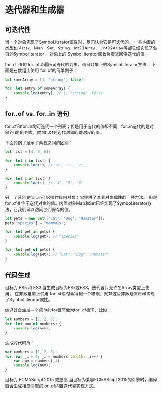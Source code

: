 # 迭代器和生成器
## 可迭代性
当一个对象实现了Symbol.iterator属性时，我们认为它是可迭代的。 一些内置的类型如 Array，Map，Set，String，Int32Array，Uint32Array等都已经实现了各自的Symbol.iterator。 对象上的 Symbol.iterator函数负责返回供迭代的值。

for..of 语句
for..of会遍历可迭代的对象，调用对象上的Symbol.iterator方法。 下面是在数组上使用 for..of的简单例子：
```typescript
let someArray = [1, "string", false];

for (let entry of someArray) {
    console.log(entry); // 1, "string", false
}
```
## for..of vs. for..in 语句
for..of和for..in均可迭代一个列表；但是用于迭代的值却不同，for..in迭代的是对象的 键 的列表，而for..of则迭代对象的键对应的值。

下面的例子展示了两者之间的区别：
```typescript
let list = [4, 5, 6];

for (let i in list) {
    console.log(i); // "0", "1", "2",
}

for (let i of list) {
    console.log(i); // "4", "5", "6"
}
```
另一个区别是for..in可以操作任何对象；它提供了查看对象属性的一种方法。 但是 for..of关注于迭代对象的值。内置对象Map和Set已经实现了Symbol.iterator方法，让我们可以访问它们保存的值。
```typescript
let pets = new Set(["Cat", "Dog", "Hamster"]);
pets["species"] = "mammals";

for (let pet in pets) {
    console.log(pet); // "species"
}

for (let pet of pets) {
    console.log(pet); // "Cat", "Dog", "Hamster"
}
```
## 代码生成
目标为 ES5 和 ES3
当生成目标为ES5或ES3，迭代器只允许在Array类型上使用。 在非数组值上使用 for..of语句会得到一个错误，就算这些非数组值已经实现了Symbol.iterator属性。

编译器会生成一个简单的for循环做为for..of循环，比如：
```typescript
let numbers = [1, 2, 3];
for (let num of numbers) {
    console.log(num);
}
```
生成的代码为：
```typescript
var numbers = [1, 2, 3];
for (var _i = 0; _i < numbers.length; _i++) {
    var num = numbers[_i];
    console.log(num);
}
```
目标为 ECMAScript 2015 或更高
当目标为兼容ECMAScipt 2015的引擎时，编译器会生成相应引擎的for..of内置迭代器实现方式。
